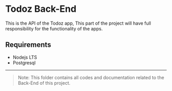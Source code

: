 # Todoz Back-End

This is the API of the Todoz app, This part of the project will have full responsibility for the functionality of the apps.

## Requirements

- Nodejs LTS
- Postgresql

---

> Note: This folder contains all codes and documentation related to the Back-End of this project.
